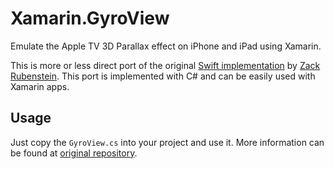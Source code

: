 # Xamarin.GyroView
Emulate the Apple TV 3D Parallax effect on iPhone and iPad using Xamarin.

This is more or less direct port of the original [Swift implementation](https://github.com/zrubenst/GyroView) by [Zack Rubenstein](https://github.com/zrubenst). This port is implemented with C# and can be easily used with Xamarin apps.

## Usage
Just copy the `GyroView.cs` into your project and use it. More information can be found at [original repository](https://github.com/zrubenst/GyroView).
